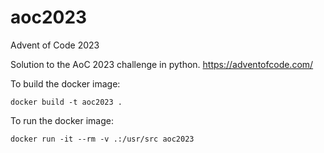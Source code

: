 # aoc2023
Advent of Code 2023

Solution to the AoC 2023 challenge in python.
https://adventofcode.com/

To build the docker image:
```
docker build -t aoc2023 .
```

To run the docker image:
```
docker run -it --rm -v .:/usr/src aoc2023
```
